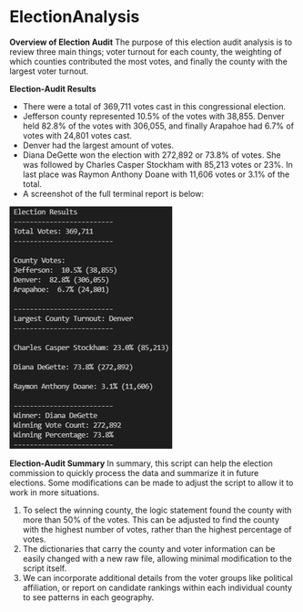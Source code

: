 # ElectionAnalysis
**Overview of Election Audit**
The purpose of this election audit analysis is to review three main things; voter turnout for each county, the weighting of which counties contributed the most votes, and finally the county with the largest voter turnout. 

**Election-Audit Results**
- There were a total of 369,711 votes cast in this congressional election.
- Jefferson county represented 10.5% of the votes with 38,855. Denver held 82.8% of the votes with 306,055, and finally Arapahoe had 6.7% of votes with 24,801 votes cast.
- Denver had the largest amount of votes.
- Diana DeGette won the election with 272,892 or 73.8% of votes. She was followed by Charles Casper Stockham with 85,213 votes or 23%. In last place was Raymon Anthony Doane with 11,606 votes or 3.1% of the total.
- A screenshot of the full terminal report is below:

![terminal](https://github.com/ozzirk/ElectionAnalysis/blob/main/Analysis/Terminal%20Results.png?raw=true)

**Election-Audit Summary**
In summary, this script can help the election commission to quickly process the data and summarize it in future elections. Some modifications can be made to adjust the script to allow it to work in more situations. 
1. To select the winning county, the logic statement found the county with more than 50% of the votes. This can be adjusted to find the county with the highest number of votes, rather than the highest percentage of votes.
2. The dictionaries that carry the county and voter information can be easily changed with a new raw file, allowing minimal modification to the script itself.
3. We can incorporate additional details from the voter groups like political affiliation, or report on candidate rankings within each individual county to see patterns in each geography.
